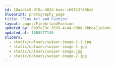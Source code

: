 ```yaml
---
id: 10aab1c8-df0a-402d-beec-cb9f12f30b1d
blueprint: photography_page
title: 'Fine Art and Fashion'
layout: pages/FineArtandFashion
updated_by: 8b97e73c-3599-4c44-9d0d-3bbd411e8ebc
updated_at: 1688377130
sliders:
  - static/uploads/swiper-image-1-1.jpg
  - static/uploads/swiper-image-1.jpg
  - static/uploads/swiper-image.jpg
  - static/uploads/swiper-image-2.jpg
---
```

